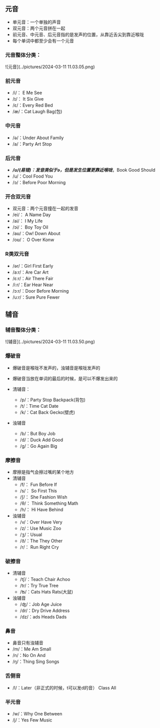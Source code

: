 ## 元音

- 单元音：一个单独的声音
- 双元音：两个元音拼在一起
- 前元音、中元音、后元音指的是发声的位置，从靠近舌尖到靠近喉咙
- 每个单词中都至少会有一个元音

### 元音整体分类：

![元音](../pictures/2024-03-11 11.03.05.png)

### 前元音

- /i/： E  Me  See
- /ɪ/： It  Six  Give
- /ɛ/：Every  Red  Bed
- /æ/：Cat  Laugh  Bag(包)

### 中元音

- /ə/：Under  About  Family
- /a/：Party  Art  Stop

### 后元音

- ***/ʊ/(易错)：发音类似于ə，但是发生位置更靠近喉咙***，Book  Good  Should
- /u/：Cool  Food  You
- /ɔ/：Before  Poor  Morning

### 开合双元音

- 双元音：两个元音撞在一起的发音
- /ei/： A  Name  Day
- /ai/： I  My  Life
- /ɔi/： Boy  Toy  Oil
- /aʊ/：Ow!  Down About
- /oʊ/： O  Over  Konw

### R类双元音

- /ər/：Girl  First  Early
- /a:r/：Are  Car  Art
- /ɛ:r/：Air  There  Fair
- /i:r/：Ear  Hear  Near
- /ɔ:r/：Door  Before  Morning
- /u:r/：Sure  Pure  Fewer

## 辅音

### 辅音整体分类：

![辅音](../pictures/2024-03-11 11.03.50.png)

### 爆破音

- 爆破音是喉咙不发声的，浊辅音是喉咙发声的
- 爆破音当放在单词的最后的时候，是可以不爆发出来的
- 清辅音：
  - /p/：Party  Stop  Backpack(背包)
  - /t/：Time  Cat  Date
  - /k/：Cat  Back  Gecko(壁虎)

- 浊辅音
  - /b/：But  Boy  Job
  - /d/：Duck  Add  Good
  - /g/：Go  Again  Big

### 摩擦音

- 摩擦是指气会擦过嘴的某个地方
- 清辅音
  - /f/： Fun  Before  If
  - /s/： So First  This 
  - /ʃ/： She  Fashion  Wish
  - /θ/： Think  Something  Math
  - /h/： Hi  Have  Behind
- 浊辅音
  - /v/：Over  Have  Very
  - /z/：Use  Music  Zoo
  - /ʒ/：Usual
  - /ð/：The  They  Other
  - /r/： Run  Right  Cry

### 破擦音

- 清辅音
  - /tʃ/：Teach  Chair  Achoo
  - /tr/：Try  True  Tree
  - /ʦ/：Cats  Hats  Rats(大鼠)
- 浊辅音
  - /ʤ/：Job  Age  Juice
  - /dr/：Dry  Drive  Address
  - /dz/：ads  Heads  Dads

### 鼻音

- 鼻音只有浊辅音
- /m/：Me  Am  Small
- /n/：No  On  And
- /ŋ/：Thing  Sing  Songs

### 舌侧音

- /l/：Later（非正式的时候，t可以发d的音） Class  All

### 半元音

- /w/：Why  One  Between
- /j/：Yes  Few  Music
